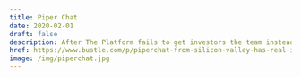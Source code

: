 ```yaml
---
title: Piper Chat
date: 2020-02-01
draft: false
description: After The Platform fails to get investors the team instead more the company focus to the video chat platform PiperChat is a video chat platform created by Dinesh Chugtai. It was originally created to improve the image quality of Elizabet Kirsipuu video chat image since her image was poor quality due to her low internet connection, which soon proves to be popular.
href: https://www.bustle.com/p/piperchat-from-silicon-valley-has-real-inspirations-that-you-can-use-today-52313
image: /img/piperchat.jpg
---
```

